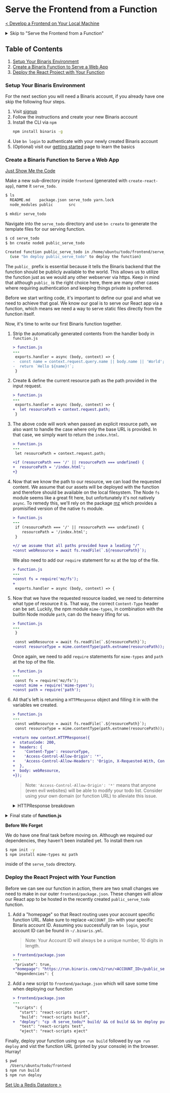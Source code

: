 # Serve the Frontend from a Function

[< Develop a Frontend on Your Local Machine](./develop_frontend.md)

<details><summary>Skip to "Serve the Frontend from a Function"</summary>

  Download [assets](https://github.com/binaris/react-serverless/archive/develop-a-frontend.zip) and get started

  ### Setup the Frontend

  ```bash
  $ cd frontend
  $ npm install
  ```

  ### To verify that you've successfully caught up...

  ```bash
  $ npm run start
  ```

</details>

## Table of Contents
1. [Setup Your Binaris Environment](#setup-binaris-environment)  
1. [Create a Binaris Function to Serve a Web App](#function-serve-webapp)  
1. [Deploy the React Project with Your Function](#deploy-react-project-function)  

<a name="setup-binaris-environment"></a>

### Setup Your Binaris Environment

For the next section you will need a Binaris account, if you already have one skip the following four steps.

1. Visit [signup](https://binaris.com/signup?t=8CDa36)
1. Follow the instructions and create your new Binaris account
1. Install the CLI via `npm`
    ```bash
    npm install binaris -g
    ```
1. Use `bn login` to authenticate with your newly created Binaris account
1. (Optional) visit our [getting started](https://dev.binaris.com/tutorials/nodejs/getting-started/) page to learn the basics



 <a name="function-serve-webapp"></a>

### Create a Binaris Function to Serve a Web App

[Just Show Me the Code](#function-serve-webapp-code)

Make a new sub-directory inside `frontend` (generated with `create-react-app`), name it `serve_todo`.

```bash
$ ls
  README.md    package.json serve_todo yarn.lock
  node_modules public       src

$ mkdir serve_todo
```

Navigate into the `serve_todo` directory and use `bn create` to generate the template files for our serving function.

```bash
$ cd serve_todo
$ bn create node8 public_serve_todo

Created function public_serve_todo in /home/ubuntu/todo/frontend/serve_todo
  (use "bn deploy public_serve_todo" to deploy the function)
```

The `public_` prefix is essential because it tells the Binaris backend that the function should be publicly available to the world. This allows us to utilize the function just as we would any other webserver via https. Keep in mind that although `public_` is the right choice here, there are many other cases where requiring authentication and keeping things private is preferred.

Before we start writing code, it's important to define our goal and what we need to achieve that goal. We know our goal is to serve our React app via a function, which means we need a way to serve static files directly from the function itself.

Now, it's time to write our first Binaris function together.

1. Strip the automatically generated contents from the handler body in `function.js`

    ```diff
    > function.js
    ---
     exports.handler = async (body, context) => {
    -  const name = context.request.query.name || body.name || 'World';
    -  return `Hello ${name}!`;
     }
    ```

2. Create & define the current resource path as the path provided in the input request.

    ```diff
    > function.js
    ---
     exports.handler = async (body, context) => {
    +  let resourcePath = context.request.path;
     }
    ```

3. The above code will work when passed an explicit resource path, we also want to handle the case where only the base URL is provided. In that case, we simply want to return the `index.html`.

    ```diff
    > function.js
    ---
     let resourcePath = context.request.path;

    +if (resourcePath === '/' || resourcePath === undefined) {
    +  resourcePath = '/index.html';
    +}
    ```

4. Now that we know the path to our resource, we can load the requested content. We assume that our assets will be deployed with the function and therefore should be available on the local filesystem. The Node `fs` module seems like a great fit here, but unfortunately it's not natively `async`. To remedy this, we'll rely on the package [mz](https://www.npmjs.com/package/mz) which provides a promisified version of the native `fs` module.

    ```diff
    > function.js
    ---
     if (resourcePath === '/' || resourcePath === undefined) {
        resourcePath = '/index.html';
     }

    +// we assume that all paths provided have a leading "/"
    +const webResource = await fs.readFile(`.${resourcePath}`);
    ```

    We also need to add our `require` statement for `mz` at the top of the file.

    ```diff
    > function.js
    ---
    +const fs = require('mz/fs');
    +
     exports.handler = async (body, context) => {
    ```

5. Now that we have the requested resource loaded, we need to determine what type of resource it is. That way, the correct `Content-Type` header can be set. Luckily, the npm module `mime-types`, in combination with the builtin Node module `path`, can do the heavy lifing for us.

    ```diff
    > function.js
    ---
     }

     const webResource = await fs.readFile(`.${resourcePath}`);
    +const resourceType = mime.contentType(path.extname(resourcePath));
    ```

    Once again, we need to add `require` statements for `mime-types` and `path` at the top of the file.

    ```diff
    > function.js
    ---
     const fs = require('mz/fs');
    +const mime = require('mime-types');
    +const path = require('path');
    ```

6. All that's left is returning a `HTTPResponse` object and filling it in with the variables we created.

    
    ```diff
    > function.js
    ---
     const webResource = await fs.readFile(`.${resourcePath}`);
     const resourceType = mime.contentType(path.extname(resourcePath));

    +return new context.HTTPResponse({
    +  statusCode: 200,
    +  headers: {
    +    'Content-Type': resourceType,
    +    'Access-Control-Allow-Origin': '*',
    +    'Access-Control-Allow-Headers': 'Origin, X-Requested-With, Content-Type, Accept',
    +  },
    +  body: webResource,
    +});
    ```

    > Note: `'Access-Control-Allow-Origin': '*'` means that anyone (even evil websites) will be able to modify your todo list. Consider using your own domain (or function URL) to alleviate this issue.

    <details><summary>HTTPResponse breakdown</summary>

    We consider returning any resource a success and therefore "200"

    ```diff
    > function.js
    ---
    +statusCode: 200,
    ```

    The first header, `'Content-Type'`, identifies the type of our response body. For its value, we can simply use the `resourceType` variable that was calculated using the `mime-types` package. 
    
    React has issues when you use non-root routes as a homepage. To alleviate this, we will enable [CORS](    https://developer.mozilla.org/en-US/docs/Web/HTTP/CORS) in our response by adding the `'Access-Control-Allow-Origin'` and `'Access-Control-Allow-Headers'` headers.

    ```diff
    > function.js
    ---
    +headers: {
    +  'Content-Type': resourceType,
    +  'Access-Control-Allow-Origin': '*',
    +  'Access-Control-Allow-Headers': 'Origin, X-Requested-With, Content-Type, Accept',
    +},
    ```

    Last but not least we need to actually provide the content that should be returned in the response. The `webResource` variable contains the resource we loaded from file, and therefore should go into the body field.

    ```diff
    > function.js
    ---
    +body: webResource,
    ```

    </details>


<a name="function-serve-webapp-code"></a>

<details><summary> Final state of <b> function.js </b> </summary>


```JavaScript
const fs = require('mz/fs');
const mime = require('mime-types');
const path = require('path');

exports.handler = async (body, context) => {
  let resourcePath = context.request.path;

  if (resourcePath === '/' || resourcePath === undefined) {
    resourcePath = '/index.html';
  }

  const webResource = await fs.readFile(`.${resourcePath}`);
  const resourceType = mime.contentType(path.extname(resourcePath));

  return new context.HTTPResponse({
    statusCode: 200,
    headers: {
      'Content-Type': resourceType,
      'Access-Control-Allow-Origin': '*',
      'Access-Control-Allow-Headers': 'Origin, X-Requested-With, Content-Type, Accept',
    },
    body: webResource,
  });
};
```


</details>


**Before We Forget**

We do have one final task before moving on. Although we required our dependencies, they haven't been installed yet. To install them run 

```bash
$ npm init -y
$ npm install mime-types mz path
```
inside of the `serve_todo` directory.


<a name="deploy-react-project-function"></a>

### Deploy the React Project with Your Function

Before we can see our function in action, there are two small changes we need to make in our outer `frontend/package.json`. These changes will allow our React app to be hosted in the recently created `public_serve_todo` function.

1. Add a "homepage" so that React routing uses your account specific function URL. Make sure to replace `<ACCOUNT_ID>` with your specific Binaris account ID. Assuming you successfully ran `bn login`, your account ID can be found in `~/.binaris.yml`.

    > Note: Your Account ID will always be a unique number, 10 digits in length.


    ```diff
    > frontend/package.json
    ---
     "private": true,
    +"homepage": "https://run.binaris.com/v2/run/<ACCOUNT_ID>/public_serve_todo",
     "dependencies": {
    ```

2. Add a new script to `frontend/package.json` which will save some time when deploying our function
    ```diff
    > frontend/package.json
    ---
     "scripts": {
       "start": "react-scripts start",
       "build": "react-scripts build",
    +  "deploy": "cp -R serve_todo/* build/ && cd build && bn deploy public_serve_todo",
       "test": "react-scripts test",
       "eject": "react-scripts eject"
    ```

Finally, deploy your function using `npm run build` followed by `npm run deploy` and vist the function URL (printed by your console) in the browser. Hurray!

```bash
$ pwd
  /Users/ubuntu/todo/frontend
$ npm run build
$ npm run deploy
```

[Set Up a Redis Datastore >](./setup_redis.md)
